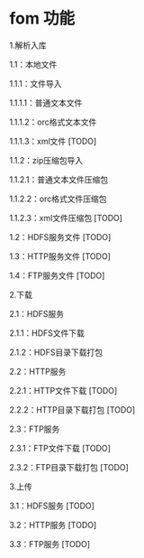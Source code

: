 # fom 功能
1.解析入库

1.1：本地文件

1.1.1：文件导入

1.1.1.1：普通文本文件

1.1.1.2：orc格式文本文件

1.1.1.3：xml文件 [TODO]

1.1.2：zip压缩包导入

1.1.2.1：普通文本文件压缩包

1.1.2.2：orc格式文件压缩包

1.1.2.3：xml文件压缩包 [TODO]

1.2：HDFS服务文件 [TODO]

1.3：HTTP服务文件 [TODO]

1.4：FTP服务文件 [TODO]

2.下载

2.1：HDFS服务

2.1.1：HDFS文件下载

2.1.2：HDFS目录下载打包

2.2：HTTP服务

2.2.1：HTTP文件下载 [TODO]

2.2.2：HTTP目录下载打包 [TODO]

2.3：FTP服务

2.3.1：FTP文件下载 [TODO]

2.3.2：FTP目录下载打包 [TODO]

3.上传

3.1：HDFS服务 [TODO]

3.2：HTTP服务 [TODO]

3.3：FTP服务 [TODO]

